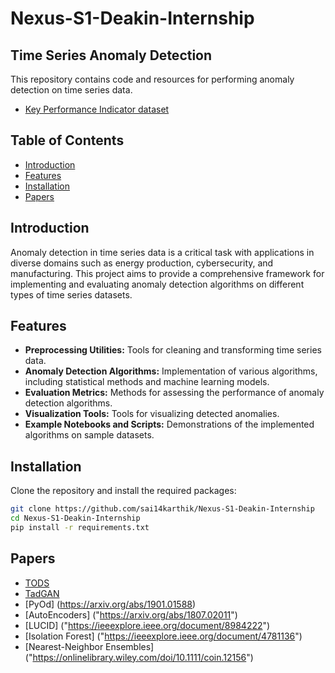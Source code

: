 # Nexus-S1-Deakin-Internship

## Time Series Anomaly Detection

This repository contains code and resources for performing anomaly detection on time series data.

- [Key Performance Indicator dataset](https://data.world/datasets/kpi)

## Table of Contents

- [Introduction](#introduction)
- [Features](#features)
- [Installation](#installation)
- [Papers](#papers)

## Introduction

Anomaly detection in time series data is a critical task with applications in diverse domains such as energy production, cybersecurity, and manufacturing. This project aims to provide a comprehensive framework for implementing and evaluating anomaly detection algorithms on different types of time series datasets.

## Features

- **Preprocessing Utilities:** Tools for cleaning and transforming time series data.
- **Anomaly Detection Algorithms:** Implementation of various algorithms, including statistical methods and machine learning models.
- **Evaluation Metrics:** Methods for assessing the performance of anomaly detection algorithms.
- **Visualization Tools:** Tools for visualizing detected anomalies.
- **Example Notebooks and Scripts:** Demonstrations of the implemented algorithms on sample datasets.

## Installation

Clone the repository and install the required packages:

```bash
git clone https://github.com/sai14karthik/Nexus-S1-Deakin-Internship
cd Nexus-S1-Deakin-Internship
pip install -r requirements.txt
```

## Papers

- [TODS](https://arxiv.org/abs/2009.09822)
- [TadGAN](https://arxiv.org/abs/2009.07769)
- [PyOd] (https://arxiv.org/abs/1901.01588)
- [AutoEncoders] ("https://arxiv.org/abs/1807.02011")
- [LUCID] ("https://ieeexplore.ieee.org/document/8984222")
- [Isolation Forest] ("https://ieeexplore.ieee.org/document/4781136")
- [Nearest-Neighbor Ensembles] ("https://onlinelibrary.wiley.com/doi/10.1111/coin.12156")

